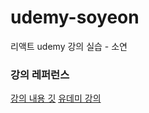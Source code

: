 # udemy-soyeon
리액트 udemy 강의 실습 - 소연


### 강의 레퍼런스
[강의 내용 깃](https://github.com/academind/react-complete-guide-code/tree/03-react-basics-working-with-components)
[유데미 강의](https://wjtb-starters.udemy.com/course/best-react/learn/lecture/28517205)
